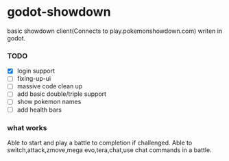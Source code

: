 # godot-showdown
basic showdown client(Connects to play.pokemonshowdown.com) writen in godot.


### TODO
- [x] login support
- [ ] fixing-up-ui
- [ ] massive code clean up
- [ ] add basic double/triple support
- [ ] show pokemon names
- [ ] add health bars

### what works
Able to start and play a battle to completion if challenged.
Able to switch,attack,zmove,mega evo,tera,chat,use chat commands in a battle.
